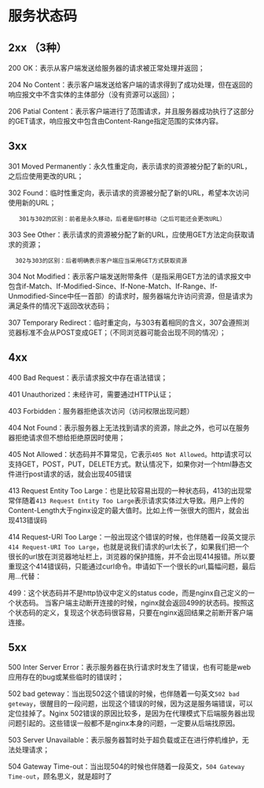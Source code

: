 # 服务状态码

## 2xx （3种）

200 OK：表示从客户端发送给服务器的请求被正常处理并返回；

204 No Content：表示客户端发送给客户端的请求得到了成功处理，但在返回的响应报文中不含实体的主体部分（没有资源可以返回）；

206 Patial Content：表示客户端进行了范围请求，并且服务器成功执行了这部分的GET请求，响应报文中包含由Content-Range指定范围的实体内容。

## 3xx 

301 Moved Permanently：永久性重定向，表示请求的资源被分配了新的URL，之后应使用更改的URL；

302 Found：临时性重定向，表示请求的资源被分配了新的URL，希望本次访问使用新的URL；

       301与302的区别：前者是永久移动，后者是临时移动（之后可能还会更改URL）

303 See Other：表示请求的资源被分配了新的URL，应使用GET方法定向获取请求的资源；

      302与303的区别：后者明确表示客户端应当采用GET方式获取资源

304 Not Modified：表示客户端发送附带条件（是指采用GET方法的请求报文中包含if-Match、If-Modified-Since、If-None-Match、If-Range、If-Unmodified-Since中任一首部）的请求时，服务器端允许访问资源，但是请求为满足条件的情况下返回改状态码；

307 Temporary Redirect：临时重定向，与303有着相同的含义，307会遵照浏览器标准不会从POST变成GET；（不同浏览器可能会出现不同的情况）；

## 4xx

400 Bad Request：表示请求报文中存在语法错误；

401 Unauthorized：未经许可，需要通过HTTP认证；

403 Forbidden：服务器拒绝该次访问（访问权限出现问题）

404 Not Found：表示服务器上无法找到请求的资源，除此之外，也可以在服务器拒绝请求但不想给拒绝原因时使用；

405 Not Allowed：状态码并不算常见，它表示`405 Not Allowed`。http请求可以支持GET，POST，PUT，DELETE方式。默认情况下，如果你对一个html静态文件进行post请求的话，就会出现405错误 

413 Request Entity Too Large：也是比较容易出现的一种状态码，413的出现常常伴随着`413 Request Entity Too Large`表示请求实体过大导致。用户上传的Content-Length大于nginx设定的最大值时。比如上传一张很大的图片，就会出现413错误码 

414 Request-URI Too Large：一般出现这个错误的时候，也伴随着一段英文提示`414 Request-URI Too Large`，也就是说我们请求的url太长了，如果我们把一个很长的url放在浏览器地址栏上，浏览器的保护措施，并不会出现414报错。所以要重现这个414错误码，只能通过curl命令。申请如下一个很长的url,篇幅问题，最后用…代替：

499：这个状态码并不是http协议中定义的status code，而是nginx自己定义的一个状态码。 
当客户端主动断开连接的时候，nginx就会返回499的状态码。按照这个状态码的定义，复现这个状态码很容易，只要在nginx返回结果之前断开客户端连接。

## 5xx

500 Inter Server Error：表示服务器在执行请求时发生了错误，也有可能是web应用存在的bug或某些临时的错误时；

502 bad geteway：当出现502这个错误的时候，也伴随着一句英文`502 bad geteway`，很醒目的一段问题，出现这个错误的时候，因为这是服务端错误，可以定位挂掉了。Nginx 502错误的原因比较多，是因为在代理模式下后端服务器出现问题引起的。这些错误一般都不是nginx本身的问题，一定要从后端找原因。

503 Server Unavailable：表示服务器暂时处于超负载或正在进行停机维护，无法处理请求；

504 Gateway Time-out：当出现504的时候也伴随着一段英文，`504 Gateway Time-out`，顾名思义，就是超时了